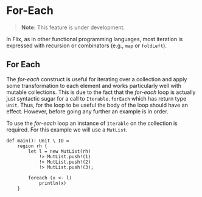 # For-Each

> **Note:** This feature is under development.

In Flix, as in other functional programming languages, most iteration is
expressed with recursion or combinators (e.g., `map` or `foldLeft`).

## For Each

The _for-each_ construct is useful for iterating over a collection
and apply some transformation to each element and works particularly
well with mutable collections.
This is due to the fact that the _for-each_ loop is actually just
syntactic sugar for a call to `Iterable.forEach` which has return
type `Unit`.
Thus, for the loop to be useful the body of the loop should have an effect.
However, before going any further an example is in order.

To use the _for-each_ loop an instance of `Iterable` on the collection is
required. For this example we will use a `MutList`.

```flix
def main(): Unit \ IO = 
    region rh {
        let l = new MutList(rh)
            !> MutList.push!(1)
            !> MutList.push!(2)
            !> MutList.push!(3);

        foreach (x <- l)
            println(x)
    }
```
